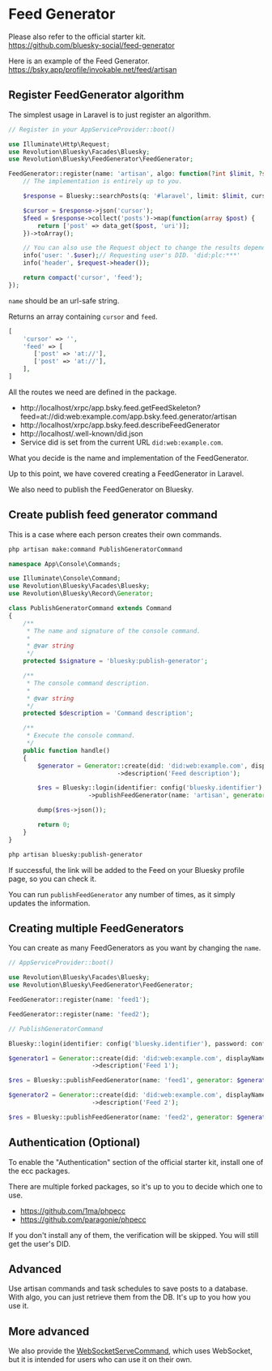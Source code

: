 Feed Generator
====

Please also refer to the official starter kit.  
https://github.com/bluesky-social/feed-generator

Here is an example of the Feed Generator.  
https://bsky.app/profile/invokable.net/feed/artisan

## Register FeedGenerator algorithm

The simplest usage in Laravel is to just register an algorithm.

```php
// Register in your AppServiceProvider::boot()

use Illuminate\Http\Request;
use Revolution\Bluesky\Facades\Bluesky;
use Revolution\Bluesky\FeedGenerator\FeedGenerator;

FeedGenerator::register(name: 'artisan', algo: function(?int $limit, ?string $cursor, ?string $user, Request $request): array {
    // The implementation is entirely up to you.

    $response = Bluesky::searchPosts(q: '#laravel', limit: $limit, cursor: $cursor);

    $cursor = $response->json('cursor');
    $feed = $response->collect('posts')->map(function(array $post) {
        return ['post' => data_get($post, 'uri')];
    })->toArray();

    // You can also use the Request object to change the results depending on the user's state.
    info('user: '.$user);// Requesting user's DID. 'did:plc:***'
    info('header', $request->header());

    return compact('cursor', 'feed');
});
```

`name` should be an url-safe string.

Returns an array containing `cursor` and `feed`.

```php
[
    'cursor' => '',
    'feed' => [
       ['post' => 'at://'],
       ['post' => 'at://'],
    ],
]
```

All the routes we need are defined in the package.

- http://localhost/xrpc/app.bsky.feed.getFeedSkeleton?feed=at://did:web:example.com/app.bsky.feed.generator/artisan
- http://localhost/xrpc/app.bsky.feed.describeFeedGenerator
- http://localhost/.well-known/did.json
- Service did is set from the current URL `did:web:example.com`.

What you decide is the name and implementation of the FeedGenerator.

Up to this point, we have covered creating a FeedGenerator in Laravel.

We also need to publish the FeedGenerator on Bluesky.

## Create publish feed generator command

This is a case where each person creates their own commands.

```bash
php artisan make:command PublishGeneratorCommand
```

```php
namespace App\Console\Commands;

use Illuminate\Console\Command;
use Revolution\Bluesky\Facades\Bluesky;
use Revolution\Bluesky\Record\Generator;

class PublishGeneratorCommand extends Command
{
    /**
     * The name and signature of the console command.
     *
     * @var string
     */
    protected $signature = 'bluesky:publish-generator';

    /**
     * The console command description.
     *
     * @var string
     */
    protected $description = 'Command description';

    /**
     * Execute the console command.
     */
    public function handle()
    {
        $generator = Generator::create(did: 'did:web:example.com', displayName: 'Feed name')
                              ->description('Feed description');

        $res = Bluesky::login(identifier: config('bluesky.identifier'), password: config('bluesky.password'))
                      ->publishFeedGenerator(name: 'artisan', generator: $generator);

        dump($res->json());

        return 0;
    }
}
```

```bash
php artisan bluesky:publish-generator
```

If successful, the link will be added to the Feed on your Bluesky profile page, so you can check it.

You can run `publishFeedGenerator` any number of times, as it simply updates the information.

## Creating multiple FeedGenerators

You can create as many FeedGenerators as you want by changing the `name`.

```php
// AppServiceProvider::boot()

use Revolution\Bluesky\Facades\Bluesky;
use Revolution\Bluesky\FeedGenerator\FeedGenerator;

FeedGenerator::register(name: 'feed1');

FeedGenerator::register(name: 'feed2');
```

```php
// PublishGeneratorCommand

Bluesky::login(identifier: config('bluesky.identifier'), password: config('bluesky.password'));

$generator1 = Generator::create(did: 'did:web:example.com', displayName: 'Feed 1')
                       ->description('Feed 1');

$res = Bluesky::publishFeedGenerator(name: 'feed1', generator: $generator1);

$generator2 = Generator::create(did: 'did:web:example.com', displayName: 'Feed 2')
                       ->description('Feed 2');

$res = Bluesky::publishFeedGenerator(name: 'feed2', generator: $generator2);
```

## Authentication (Optional)

To enable the "Authentication" section of the official starter kit, install one of the ecc packages.

There are multiple forked packages, so it's up to you to decide which one to use.

- https://github.com/1ma/phpecc
- https://github.com/paragonie/phpecc

If you don't install any of them, the verification will be skipped. You will still get the user's DID.

## Advanced

Use artisan commands and task schedules to save posts to a database. With algo, you can just retrieve them from the DB. It's up to you how you use it.

## More advanced

We also provide the [WebSocketServeCommand](../src/Console/WebSocketServeCommand.php), which uses WebSocket, but it is intended for users who can use it on their own.
